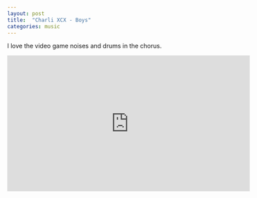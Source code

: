 ```yaml
---
layout: post
title:  "Charli XCX - Boys"
categories: music
---
```

I love the video game noises and drums in the chorus.
<iframe width="560" height="315" src="https://www.youtube.com/watch?v=mPRy1B4t5YA" frameborder="0" allowfullscreen></iframe>
